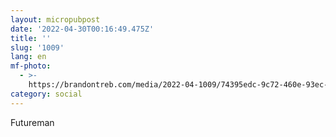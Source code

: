 ```yaml
---
layout: micropubpost
date: '2022-04-30T00:16:49.475Z'
title: ''
slug: '1009'
lang: en
mf-photo:
  - >-
    https://brandontreb.com/media/2022-04-1009/74395edc-9c72-460e-93ec-b3c6f18711f9.jpeg
category: social
---
```

Futureman 
